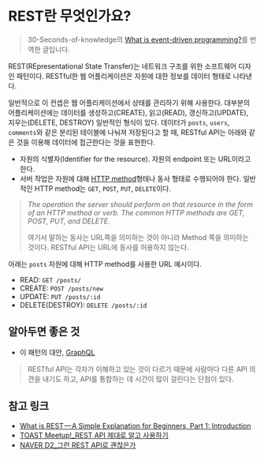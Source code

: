 # REST란 무엇인가요?
> 30-Seconds-of-knowledge의 [What is event-driven programming?](https://github.com/30-seconds/30-seconds-of-interviews/blob/master/questions/rest.md)를 번역한 글입니다.

REST(REpresentational State Transfer)는 네트워크 구조를 위한 소프트웨어 디자인 패턴이다. RESTful한 웹 어플리케이션은 자원에 대한 정보를 데이터 형태로 나타낸다.

일반적으로 이 컨셉은 웹 어플리케이션에서 상태를 관리하기 위해 사용한다. 대부분의 어플리케이션에는 데이터를 생성하고(CREATE), 읽고(READ), 갱신하고(UPDATE), 지우는(DELETE, DESTROY) 일반적인 형식이 있다. 데이터가 `posts`, `users`, `comments`와 같은 분리된 테이블에 나눠져 저장된다고 할 때, RESTful API는 아래와 같은 것을 이용해 데이터에 접근한다는 것을 표현한다.

- 자원의 식별자(Identifier for the resource). 자원의 endpoint 또는 URL이라고 한다.
- 서버 작업은 자원에 대해 [HTTP method](https://developer.mozilla.org/ko/docs/Web/HTTP/Methods)형태나 동사 형태로 수행되어야 한다. 일반적인 HTTP method는 `GET`, `POST`, `PUT`, `DELETE`이다. 
> _The operation the server should perform on that resource in the form of an HTTP method or verb. The common HTTP methods are GET, POST, PUT, and DELETE._ 
>
> 여기서 말하는 동사는 URL쪽을 의미하는 것이 아니라 Method 쪽을 의미하는 것이다. RESTful API는 URL에 동사를 허용하지 않는다.

아래는 `posts` 자원에 대해 HTTP method를 사용한 URL 예시이다.

- READ: `GET /posts/`
- CREATE: `POST /posts/new`
- UPDATE: `PUT /posts/:id`
- DELETE(DESTROY): `DELETE /posts/:id`

## 알아두면 좋은 것
- 이 패턴의 대안, [GraphQL](https://graphql-kr.github.io/)
> RESTful API는 각자가 이해하고 있는 것이 다르기 때문에 사람마다 다른 API 의견을 내기도 하고, API를 통합하는 데 시간이 많이 걸린다는 단점이 있다. 

## 참고 링크
- [What is REST — A Simple Explanation for Beginners, Part 1: Introduction](https://medium.com/extend/what-is-rest-a-simple-explanation-for-beginners-part-1-introduction-b4a072f8740f)
- [TOAST Meetup!_REST API 제대로 알고 사용하기](https://meetup.toast.com/posts/92)
- [NAVER D2_그런 REST API로 괜찮은가](https://www.youtube.com/watch?v=RP_f5dMoHFc)